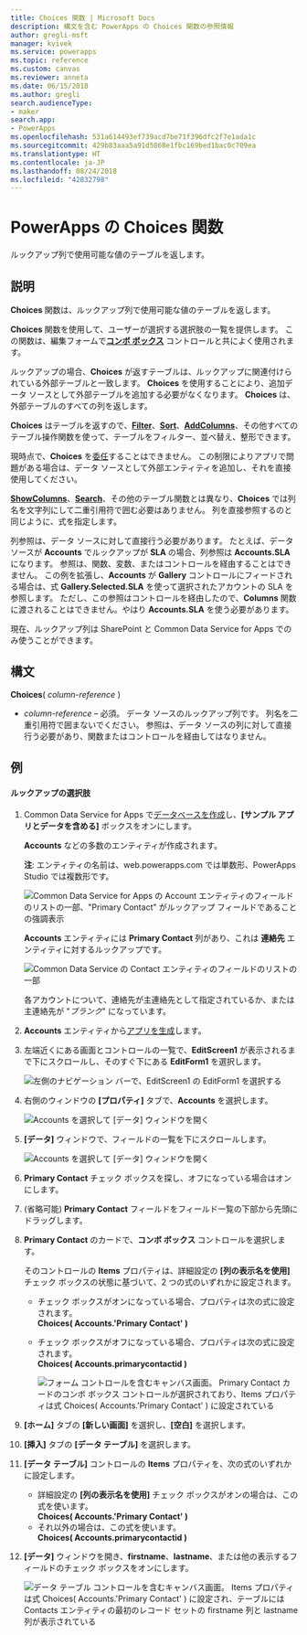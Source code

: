 ```yaml
---
title: Choices 関数 | Microsoft Docs
description: 構文を含む PowerApps の Choices 関数の参照情報
author: gregli-msft
manager: kvivek
ms.service: powerapps
ms.topic: reference
ms.custom: canvas
ms.reviewer: anneta
ms.date: 06/15/2018
ms.author: gregli
search.audienceType:
- maker
search.app:
- PowerApps
ms.openlocfilehash: 531a614493ef739acd7be71f396dfc2f7e1ada1c
ms.sourcegitcommit: 429b83aaa5a91d5868e1fbc169bed1bac0c709ea
ms.translationtype: HT
ms.contentlocale: ja-JP
ms.lasthandoff: 08/24/2018
ms.locfileid: "42832798"
---
```

# <a name="choices-function-in-powerapps"></a>PowerApps の Choices 関数
ルックアップ列で使用可能な値のテーブルを返します。

## <a name="description"></a>説明
**Choices** 関数は、ルックアップ列で使用可能な値のテーブルを返します。  

**Choices** 関数を使用して、ユーザーが選択する選択肢の一覧を提供します。 この関数は、編集フォームで[**コンボ ボックス**](../controls/control-combo-box.md) コントロールと共によく使用されます。

ルックアップの場合、**Choices** が返すテーブルは、ルックアップに関連付けられている外部テーブルと一致します。 **Choices** を使用することにより、追加データ ソースとして外部テーブルを追加する必要がなくなります。 **Choices** は、外部テーブルのすべての列を返します。

**Choices** はテーブルを返すので、[**Filter**](function-filter-lookup.md)、[**Sort**](function-sort.md)、[**AddColumns**](function-table-shaping.md)、その他すべてのテーブル操作関数を使って、テーブルをフィルター、並べ替え、整形できます。 

現時点で、**Choices** を[委任](../delegation-overview.md)することはできません。 この制限によりアプリで問題がある場合は、データ ソースとして外部エンティティを追加し、それを直接使用してください。 

[**ShowColumns**](function-table-shaping.md)、[**Search**](function-filter-lookup.md)、その他のテーブル関数とは異なり、**Choices** では列名を文字列にして二重引用符で囲む必要はありません。 列を直接参照するのと同じように、式を指定します。

列参照は、データ ソースに対して直接行う必要があります。 たとえば、データ ソースが **Accounts** でルックアップが **SLA** の場合、列参照は **Accounts.SLA** になります。 参照は、関数、変数、またはコントロールを経由することはできません。 この例を拡張し、**Accounts** が **Gallery** コントロールにフィードされる場合は、式 **Gallery.Selected.SLA** を使って選択されたアカウントの SLA を参照します。 ただし、この参照はコントロールを経由したので、**Columns** 関数に渡されることはできません。やはり **Accounts.SLA** を使う必要があります。

現在、ルックアップ列は SharePoint と Common Data Service for Apps でのみ使うことができます。

## <a name="syntax"></a>構文
**Choices**( *column-reference* )

* *column-reference* – 必須。  データ ソースのルックアップ列です。 列名を二重引用符で囲まないでください。 参照は、データ ソースの列に対して直接行う必要があり、関数またはコントロールを経由してはなりません。

## <a name="examples"></a>例

#### <a name="choices-for-a-lookup"></a>ルックアップの選択肢

1. Common Data Service for Apps で[データベースを作成](../../../administrator/create-database.md)し、**[サンプル アプリとデータを含める]** ボックスをオンにします。

    **Accounts** などの多数のエンティティが作成されます。

    **注**: エンティティの名前は、web.powerapps.com では単数形、PowerApps Studio では複数形です。

    ![Common Data Service for Apps の Account エンティティのフィールドのリストの一部、"Primary Contact" がルックアップ フィールドであることの強調表示](media/function-choices/entity-account.png)

    **Accounts** エンティティには **Primary Contact** 列があり、これは **連絡先** エンティティに対するルックアップです。  

    ![Common Data Service の Contact エンティティのフィールドのリストの一部](media/function-choices/entity-contact.png)

    各アカウントについて、連絡先が主連絡先として指定されているか、または主連絡先が "*ブランク*" になっています。

2. **Accounts** エンティティから[アプリを生成](../data-platform-create-app.md)します。

3. 左端近くにある画面とコントロールの一覧で、**EditScreen1** が表示されるまで下にスクロールし、そのすぐ下にある **EditForm1** を選択します。

    ![左側のナビゲーション バーで、EditScreen1 の EditForm1 を選択する](media/function-choices/select-editform.png)

4. 右側のウィンドウの **[プロパティ]** タブで、**Accounts** を選択します。

    ![Accounts を選択して [データ] ウィンドウを開く](media/function-choices/open-data-pane.png)

5. **[データ]** ウィンドウで、フィールドの一覧を下にスクロールします。

    ![Accounts を選択して [データ] ウィンドウを開く](media/function-choices/field-list.png)

6. **Primary Contact** チェック ボックスを探し、オフになっている場合はオンにします。

7. (省略可能) **Primary Contact** フィールドをフィールド一覧の下部から先頭にドラッグします。

8. **Primary Contact** のカードで、**コンボ ボックス** コントロールを選択します。

    そのコントロールの **Items** プロパティは、詳細設定の **[列の表示名を使用]** チェック ボックスの状態に基づいて、2 つの式のいずれかに設定されます。

   - チェック ボックスがオンになっている場合、プロパティは次の式に設定されます。<br>**Choices( Accounts.'Primary Contact' )**
   - チェック ボックスがオフになっている場合、プロパティは次の式に設定されます。<br>**Choices( Accounts.primarycontactid )**

     ![フォーム コントロールを含むキャンバス画面。 **Primary Contact** カードの**コンボ ボックス** コントロールが選択されており、Items プロパティは式 Choices( Accounts.'Primary Contact' ) に設定されている](media/function-choices/accounts-primary-contact.png)

9. **[ホーム]** タブの **[新しい画面]** を選択し、**[空白]** を選択します。

10. **[挿入]** タブの **[データ テーブル]** を選択します。

11. **[データ テーブル]** コントロールの **Items** プロパティを、次の式のいずれかに設定します。

     - 詳細設定の **[列の表示名を使用]** チェック ボックスがオンの場合は、この式を使います。<br>**Choices( Accounts.'Primary Contact' )**
     - それ以外の場合は、この式を使います。<br>**Choices( Accounts.primarycontactid )**

12. **[データ]** ウィンドウを開き、**firstname**、**lastname**、または他の表示するフィールドのチェック ボックスをオンにします。

     ![データ テーブル コントロールを含むキャンバス画面。 Items プロパティは式 Choices( Accounts.'Primary Contact' ) に設定され、テーブルには Contacts エンティティの最初のレコード セットの firstname 列と lastname 列が表示されている](media/function-choices/full-accounts-pc.png)
